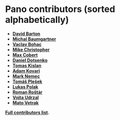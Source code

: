 Pano contributors (sorted alphabetically)
=========================================

* **[David Barton](https://github.com/davidbarton)**
* **[Michal Baumgartner](https://github.com/m1so)**
* **[Vaclav Bohac](https://github.com/vaclavbohac)**
* **[Mike Christopher](https://github.com/mchristopher)**
* **[Max Cobert](https://github.com/maxcobert)**
* **[Daniel Dotsenko](https://github.com/dvdotsenko)**
* **[Tomas Kislan](https://github.com/tkislan)**
* **[Adam Kovari](https://github.com/akovari)**
* **[Mark Nemec](https://github.com/mrknmc)**
* **[Tomáš Plešek](https://github.com/baldman)**
* **[Lukas Polak](https://github.com/polakluk)**
* **[Roman Roštár](https://github.com/raethlo)**
* **[Vojta Udrzal](https://github.com/froxCZ)**
* **[Mato Vetrak](https://github.com/vetyy)**

**[Full contributors list](https://github.com/panoramichq/panoramic-cli/contributors).**
